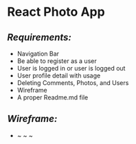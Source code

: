 # React Photo App 

## *Requirements:*

- Navigation Bar
- Be able to register as a user
- User is logged in or user is logged out
- User profile detail with usage
- Deleting Comments, Photos, and Users
- Wireframe 
- A proper Readme.md file 

## *Wireframe:*

* ~ ~ ~